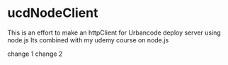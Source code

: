 # ucdNodeClient

This is an effort to make an httpClient for Urbancode deploy server using node.js
Its combined with my udemy course on node.js

change 1 
change 2

